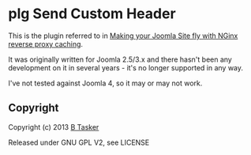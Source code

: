 plg Send Custom Header
========================


This is the plugin referred to in [Making your Joomla Site fly with NGinx reverse proxy caching](https://www.bentasker.co.uk/documentation/joomla/219-making-your-joomla-site-fly-with-nginx-reverse-proxy-caching).

It was originally written for Joomla 2.5/3.x and there hasn't been any development on it in several years - it's no longer supported in any way.

I've not tested against Joomla 4, so it may or may not work.



Copyright
-----------

Copyright (c) 2013 [B Tasker](https://www.bentasker.co.uk/)

Released under GNU GPL V2, see LICENSE
